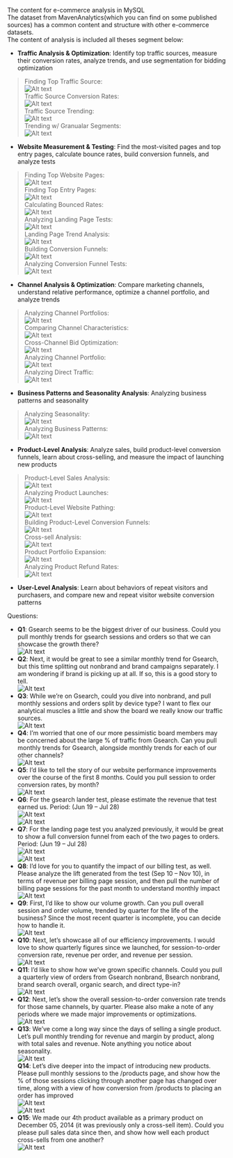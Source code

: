 The content for e-commerce analysis in MySQL  
The dataset from MavenAnalytics(which you can find on some published sources) has a common content and structure with other e-commerce datasets.  
The content of analysis is included all theses segment below:  
- **Traffic Analysis & Optimization**: Identify top traffic sources, measure their conversion rates, analyze trends, and use segmentation for bidding optimization  
> Finding Top Traffic Source:  
![Alt text](https://raw.githubusercontent.com/trieulch/E-commerce-Analysis/refs/heads/main/Traffic%20Analysis%20%26%20Optimization/Results/1_traffic_source_analysis.png)  
> Traffic Source Conversion Rates:  
![Alt text](https://raw.githubusercontent.com/trieulch/E-commerce-Analysis/refs/heads/main/Traffic%20Analysis%20%26%20Optimization/Results/2_traffic_source_analysis.png)  
> Traffic Source Trending:  
![Alt text](https://raw.githubusercontent.com/trieulch/E-commerce-Analysis/refs/heads/main/Traffic%20Analysis%20%26%20Optimization/Results/3_traffic_source_analysis.png)  
> Trending w/ Granualar Segments:  
![Alt text](https://raw.githubusercontent.com/trieulch/E-commerce-Analysis/refs/heads/main/Traffic%20Analysis%20%26%20Optimization/Results/4_traffic_source_analysis.png)  
- **Website Measurement & Testing**: Find the most-visited pages and top entry pages, calculate bounce rates, build conversion funnels, and analyze tests  
> Finding Top Website Pages:  
![Alt text](https://raw.githubusercontent.com/trieulch/E-commerce-Analysis/refs/heads/main/Website%20Measurement%20%26%20Testing/Results/1_website_measurement_testing.png)  
> Finding Top Entry Pages:  
![Alt text](https://raw.githubusercontent.com/trieulch/E-commerce-Analysis/refs/heads/main/Website%20Measurement%20%26%20Testing/Results/2_website_measurement_testing.png)  
> Calculating Bounced Rates:  
![Alt text](https://raw.githubusercontent.com/trieulch/E-commerce-Analysis/refs/heads/main/Website%20Measurement%20%26%20Testing/Results/3_website_measurement_testing.png)  
> Analyzing Landing Page Tests:  
![Alt text](https://raw.githubusercontent.com/trieulch/E-commerce-Analysis/refs/heads/main/Website%20Measurement%20%26%20Testing/Results/4_website_measurement_testing.png)  
> Landing Page Trend Analysis:  
![Alt text](https://raw.githubusercontent.com/trieulch/E-commerce-Analysis/refs/heads/main/Website%20Measurement%20%26%20Testing/Results/5_website_measurement_testing.png)  
> Building Conversion Funnels:  
![Alt text](https://raw.githubusercontent.com/trieulch/E-commerce-Analysis/refs/heads/main/Website%20Measurement%20%26%20Testing/Results/6_website_measurement_testing.png)  
> Analyzing Conversion Funnel Tests:  
![Alt text](https://raw.githubusercontent.com/trieulch/E-commerce-Analysis/refs/heads/main/Website%20Measurement%20%26%20Testing/Results/7_website_measurement_testing.png)  
- **Channel Analysis & Optimization**: Compare marketing channels, understand relative performance, optimize a channel portfolio, and analyze trends
> Analyzing Channel Portfolios:  
![Alt text](https://github.com/trieulch/E-commerce-Analysis/blob/main/Channel%20Analysis%20%26%20Optimization/Result/1_Channel_Analysis_Optimization.png)  
> Comparing Channel Characteristics:  
![Alt text](https://github.com/trieulch/E-commerce-Analysis/blob/main/Channel%20Analysis%20%26%20Optimization/Result/2_Channel_Analysis_Optimization.png)  
> Cross-Channel Bid Optimization:  
![Alt text](https://github.com/trieulch/E-commerce-Analysis/blob/main/Channel%20Analysis%20%26%20Optimization/Result/3_Channel_Analysis_Optimization.png)  
> Analyzing Channel Portfolio:  
![Alt text](https://github.com/trieulch/E-commerce-Analysis/blob/main/Channel%20Analysis%20%26%20Optimization/Result/4_Channel_Analysis_Optimization.png)  
> Analyzing Direct Traffic:  
![Alt text](https://github.com/trieulch/E-commerce-Analysis/blob/main/Channel%20Analysis%20%26%20Optimization/Result/5_Channel_Analysis_Optimization.png)  
- **Business Patterns and Seasonality Analysis**: Analyzing business patterns and seasonality
> Analyzing Seasonality:  
![Alt text](https://raw.githubusercontent.com/trieulch/E-commerce-Analysis/refs/heads/main/Business%20Patterns%20and%20Seasonality%20Analysis/Result/1_Business_Patterns_And_Seasonality_Analysis.png)  
> Analyzing Business Patterns:  
![Alt text](https://raw.githubusercontent.com/trieulch/E-commerce-Analysis/refs/heads/main/Business%20Patterns%20and%20Seasonality%20Analysis/Result/2_Business_Patterns_And_Seasonality_Analysis.png)  
- **Product-Level Analysis**: Analyze sales, build product-level conversion funnels, learn about cross-selling, and measure the impact of launching new products  
> Product-Level Sales Analysis:  
![Alt text](https://raw.githubusercontent.com/trieulch/E-commerce-Analysis/refs/heads/main/Product%20Level%20Analysis/Results/1_Product_Level_Analysis.png)  
> Analyzing Product Launches:  
![Alt text](https://raw.githubusercontent.com/trieulch/E-commerce-Analysis/refs/heads/main/Product%20Level%20Analysis/Results/2_Product_Level_Analysis.png)  
> Product-Level Website Pathing:  
![Alt text](https://raw.githubusercontent.com/trieulch/E-commerce-Analysis/refs/heads/main/Product%20Level%20Analysis/Results/3_Product_Level_Analysis.png)  
> Building Product-Level Conversion Funnels:  
![Alt text](https://raw.githubusercontent.com/trieulch/E-commerce-Analysis/refs/heads/main/Product%20Level%20Analysis/Results/4_Product_Level_Analysis.png)  
> Cross-sell Analysis:  
![Alt text](https://raw.githubusercontent.com/trieulch/E-commerce-Analysis/refs/heads/main/Product%20Level%20Analysis/Results/5_Product_Level_Analysis.png)  
> Product Portfolio Expansion:  
![Alt text](https://raw.githubusercontent.com/trieulch/E-commerce-Analysis/refs/heads/main/Product%20Level%20Analysis/Results/6_Product_Level_Analysis.png)  
> Analyzing Product Refund Rates:  
![Alt text](https://raw.githubusercontent.com/trieulch/E-commerce-Analysis/refs/heads/main/Product%20Level%20Analysis/Results/7_Product_Level_Analysis.png)  
- **User-Level Analysis**: Learn about behaviors of repeat visitors and purchasers, and compare new and repeat visitor website conversion patterns  
  
Questions:
- **Q1**: Gsearch seems to be the biggest driver of our business. Could you pull monthly trends for gsearch sessions 
and orders so that we can showcase the growth there?  
![Alt text](https://raw.githubusercontent.com/trieulch/E-commerce-Analysis/refs/heads/main/results/Q1.png)  
- **Q2**: Next, it would be great to see a similar monthly trend for Gsearch, but this time splitting out nonbrand and 
brand campaigns separately. I am wondering if brand is picking up at all. If so, this is a good story to tell.  
![Alt text](https://raw.githubusercontent.com/trieulch/E-commerce-Analysis/refs/heads/main/results/Q2.png)  
- **Q3**: While we’re on Gsearch, could you dive into nonbrand, and pull monthly sessions and orders split by device 
type? I want to flex our analytical muscles a little and show the board we really know our traffic sources.  
![Alt text](https://raw.githubusercontent.com/trieulch/E-commerce-Analysis/refs/heads/main/results/Q3.png)  
- **Q4**: I’m worried that one of our more pessimistic board members may be concerned about the large % of traffic from 
Gsearch. Can you pull monthly trends for Gsearch, alongside monthly trends for each of our other channels?  
![Alt text](https://raw.githubusercontent.com/trieulch/E-commerce-Analysis/refs/heads/main/results/Q4.png)  
- **Q5**: I’d like to tell the story of our website performance improvements over the course of the first 8 months. 
Could you pull session to order conversion rates, by month?  
![Alt text](https://raw.githubusercontent.com/trieulch/E-commerce-Analysis/refs/heads/main/results/Q5.png)  
- **Q6**: For the gsearch lander test, please estimate the revenue that test earned us. Period: (Jun 19 – Jul 28)  
![Alt text](https://raw.githubusercontent.com/trieulch/E-commerce-Analysis/refs/heads/main/results/Q6.png)  
![Alt text](https://raw.githubusercontent.com/trieulch/E-commerce-Analysis/refs/heads/main/results/Q6_1.png)  
- **Q7**: For the landing page test you analyzed previously, it would be great to show a full conversion funnel from each 
of the two pages to orders. Period: (Jun 19 – Jul 28)  
![Alt text](https://raw.githubusercontent.com/trieulch/E-commerce-Analysis/refs/heads/main/results/Q7.png)  
![Alt text](https://raw.githubusercontent.com/trieulch/E-commerce-Analysis/refs/heads/main/results/Q7_1.png)  
- **Q8**: I’d love for you to quantify the impact of our billing test, as well. Please analyze the lift generated from the test 
(Sep 10 – Nov 10), in terms of revenue per billing page session, and then pull the number of billing page sessions 
for the past month to understand monthly impact  
![Alt text](https://raw.githubusercontent.com/trieulch/E-commerce-Analysis/refs/heads/main/results/Q8.png)  
- **Q9**: First, I’d like to show our volume growth. Can you pull overall session and order volume, trended by quarter 
for the life of the business? Since the most recent quarter is incomplete, you can decide how to handle it.  
![Alt text](https://raw.githubusercontent.com/trieulch/E-commerce-Analysis/refs/heads/main/results/Q9.png)  
- **Q10**: Next, let’s showcase all of our efficiency improvements. I would love to show quarterly figures since we 
launched, for session-to-order conversion rate, revenue per order, and revenue per session.  
![Alt text](https://raw.githubusercontent.com/trieulch/E-commerce-Analysis/refs/heads/main/results/Q10.png)  
- **Q11**: I’d like to show how we’ve grown specific channels. Could you pull a quarterly view of orders from Gsearch 
nonbrand, Bsearch nonbrand, brand search overall, organic search, and direct type-in?  
![Alt text](https://raw.githubusercontent.com/trieulch/E-commerce-Analysis/refs/heads/main/results/Q11.png)  
- **Q12**: Next, let’s show the overall session-to-order conversion rate trends for those same channels, by quarter. 
Please also make a note of any periods where we made major improvements or optimizations.  
![Alt text](https://raw.githubusercontent.com/trieulch/E-commerce-Analysis/refs/heads/main/results/Q12.png)  
- **Q13**: We’ve come a long way since the days of selling a single product. Let’s pull monthly trending for revenue 
and margin by product, along with total sales and revenue. Note anything you notice about seasonality.  
![Alt text](https://raw.githubusercontent.com/trieulch/E-commerce-Analysis/refs/heads/main/results/Q13.png)  
**Q14**: Let’s dive deeper into the impact of introducing new products. Please pull monthly sessions to the /products 
page, and show how the % of those sessions clicking through another page has changed over time, along with 
a view of how conversion from /products to placing an order has improved  
![Alt text](https://raw.githubusercontent.com/trieulch/E-commerce-Analysis/refs/heads/main/results/Q14.png)  
![Alt text](https://raw.githubusercontent.com/trieulch/E-commerce-Analysis/refs/heads/main/results/Q14_1.png)  
- **Q15**: We made our 4th product available as a primary product on December 05, 2014 (it was previously only a cross-sell 
item). Could you please pull sales data since then, and show how well each product cross-sells from one another?  
![Alt text](https://raw.githubusercontent.com/trieulch/E-commerce-Analysis/refs/heads/main/results/Q15.png)  
